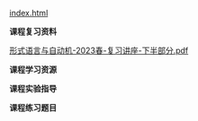 <!-- tabs:start -->
[index.html](https://gh.hitcs.cc/https://raw.githubusercontent.com/HIT-OpenCS/CS_Courses/main/公共课程/形式语言与自动机/index.html)

**课程复习资料**

[形式语言与自动机-2023春-复习讲座-下半部分.pdf](https://gh.hitcs.cc/https://raw.githubusercontent.com/HIT-OpenCS/CS_Courses/main/公共课程/形式语言与自动机/课程复习资料/形式语言与自动机-2023春-复习讲座-下半部分.pdf)

**课程学习资源**

**课程实验指导**

**课程练习题目**

<!-- tabs:end -->